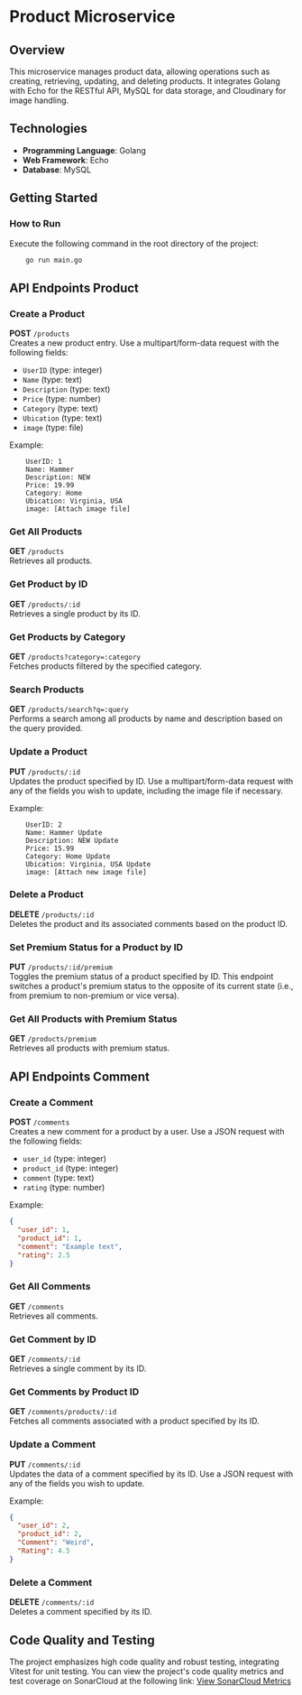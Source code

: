 # Product Microservice

## Overview

This microservice manages product data, allowing operations such as creating, retrieving, updating, and deleting products. It integrates Golang with Echo for the RESTful API, MySQL for data storage, and Cloudinary for image handling.

## Technologies

- **Programming Language**: Golang
- **Web Framework**: Echo
- **Database**: MySQL

## Getting Started

### How to Run

Execute the following command in the root directory of the project:

```bash
    go run main.go
```

## API Endpoints Product

### Create a Product

**POST** `/products`  
Creates a new product entry. Use a multipart/form-data request with the following fields:

- `UserID` (type: integer)
- `Name` (type: text)
- `Description` (type: text)
- `Price` (type: number)
- `Category` (type: text)
- `Ubication` (type: text)
- `image` (type: file)

Example:

```plaintext
    UserID: 1
    Name: Hammer
    Description: NEW
    Price: 19.99
    Category: Home
    Ubication: Virginia, USA
    image: [Attach image file]
```

### Get All Products

**GET** `/products`  
Retrieves all products.

### Get Product by ID

**GET** `/products/:id`  
Retrieves a single product by its ID.

### Get Products by Category

**GET** `/products?category=:category`  
Fetches products filtered by the specified category.

### Search Products

**GET** `/products/search?q=:query`  
Performs a search among all products by name and description based on the query provided.

### Update a Product

**PUT** `/products/:id`  
Updates the product specified by ID. Use a multipart/form-data request with any of the fields you wish to update, including the image file if necessary.

Example:

```plaintext
    UserID: 2
    Name: Hammer Update
    Description: NEW Update
    Price: 15.99
    Category: Home Update
    Ubication: Virginia, USA Update
    image: [Attach new image file]
```

### Delete a Product

**DELETE** `/products/:id`  
Deletes the product and its associated comments based on the product ID.

### Set Premium Status for a Product by ID

**PUT** `/products/:id/premium`  
Toggles the premium status of a product specified by ID. This endpoint switches a product's premium status to the opposite of its current state (i.e., from premium to non-premium or vice versa).

### Get All Products with Premium Status

**GET** `/products/premium`  
Retrieves all products with premium status.

## API Endpoints Comment

### Create a Comment

**POST** `/comments`  
Creates a new comment for a product by a user. Use a JSON request with the following fields:

- `user_id` (type: integer)
- `product_id` (type: integer)
- `comment` (type: text)
- `rating` (type: number)

Example:

```json
{
  "user_id": 1,
  "product_id": 1,
  "comment": "Example text",
  "rating": 2.5
}
```

### Get All Comments

**GET** `/comments`  
Retrieves all comments.

### Get Comment by ID

**GET** `/comments/:id`  
Retrieves a single comment by its ID.

### Get Comments by Product ID

**GET** `/comments/products/:id`  
Fetches all comments associated with a product specified by its ID.

### Update a Comment

**PUT** `/comments/:id`  
Updates the data of a comment specified by its ID. Use a JSON request with any of the fields you wish to update.

Example:

```json
{
  "user_id": 2,
  "product_id": 2,
  "Comment": "Weird",
  "Rating": 4.5
}
```

### Delete a Comment

**DELETE** `/comments/:id`  
Deletes a comment specified by its ID.

## Code Quality and Testing

The project emphasizes high code quality and robust testing, integrating Vitest for unit testing. You can view the project's code quality metrics and test coverage on SonarCloud at the following link:
[View SonarCloud Metrics](https://sonarcloud.io/summary/overall?id=shinji_things_product_microservice)
